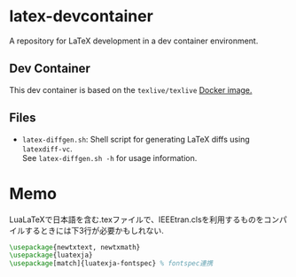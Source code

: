 # latex-devcontainer

A repository for LaTeX development in a dev container environment.
## Dev Container
This dev container is based on the `texlive/texlive` [Docker image.](https://hub.docker.com/r/texlive/texlive/)


## Files
- `latex-diffgen.sh`: Shell script for generating LaTeX diffs using `latexdiff-vc`.\
See `latex-diffgen.sh -h` for usage information.


# Memo
LuaLaTeXで日本語を含む.texファイルで、IEEEtran.clsを利用するものをコンパイルするときには下3行が必要かもしれない.
```tex
\usepackage{newtxtext, newtxmath}
\usepackage{luatexja}
\usepackage[match]{luatexja-fontspec} % fontspec連携
```